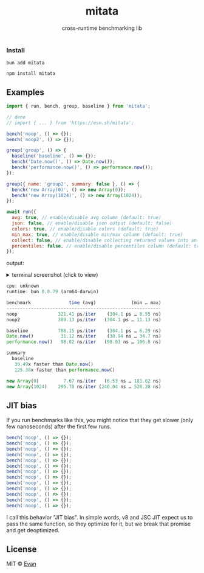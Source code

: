 <h1 align=center>mitata</h1>
<div align=center>cross-runtime benchmarking lib</div>

<br />

### Install
`bun add mitata`

`npm install mitata`

## Examples
```js
import { run, bench, group, baseline } from 'mitata';

// deno
// import { ... } from 'https://esm.sh/mitata';

bench('noop', () => {});
bench('noop2', () => {});

group('group', () => {
  baseline('baseline', () => {});
  bench('Date.now()', () => Date.now());
  bench('performance.now()', () => performance.now());
});

group({ name: 'group2', summary: false }, () => {
  bench('new Array(0)', () => new Array(0));
  bench('new Array(1024)', () => new Array(1024));
});

await run({
  avg: true, // enable/disable avg column (default: true)
  json: false, // enable/disable json output (default: false)
  colors: true, // enable/disable colors (default: true)
  min_max: true, // enable/disable min/max column (default: true)
  collect: false, // enable/disable collecting returned values into an array during the benchmark (default: false)
  percentiles: false, // enable/disable percentiles column (default: true)
});
```
output:

<details>
  <summary>terminal screenshot (click to view)</summary>
  
  ![preview.png](https://cdn.discordapp.com/attachments/640955857038999552/973337478050230312/unknown.png)
</details>

```js
cpu: unknown
runtime: bun 0.0.79 (arm64-darwin) 

benchmark              time (avg)             (min … max)
---------------------------------------------------------
noop               321.41 ps/iter    (304.1 ps … 8.55 ns)
noop2              389.13 ps/iter   (304.1 ps … 11.13 ns)

baseline           788.15 ps/iter    (304.1 ps … 6.29 ns)
Date.now()          31.12 ns/iter    (30.94 ns … 34.7 ns)
performance.now()   98.82 ns/iter   (98.03 ns … 106.8 ns)

summary
  baseline
   39.49x faster than Date.now()
   125.38x faster than performance.now()

new Array(0)         7.67 ns/iter   (6.53 ns … 181.62 ns)
new Array(1024)    295.78 ns/iter (240.04 ns … 528.28 ns)
```


## JIT bias
If you run benchmarks like this, you might notice that they get slower (only few nanoseconds) after the first few runs.

```js
bench('noop', () => {});
bench('noop', () => {});
bench('noop', () => {});
bench('noop', () => {});
bench('noop', () => {});
bench('noop', () => {});
bench('noop', () => {});
bench('noop', () => {});
bench('noop', () => {});
bench('noop', () => {});
bench('noop', () => {});
bench('noop', () => {});
bench('noop', () => {});
```

I call this behavior "JIT bias". In simple words, v8 and JSC JIT expect us to pass the same function, so they optimize for it, but we break that promise and get deoptimized.

## License

MIT © [Evan](https://github.com/evanwashere)
